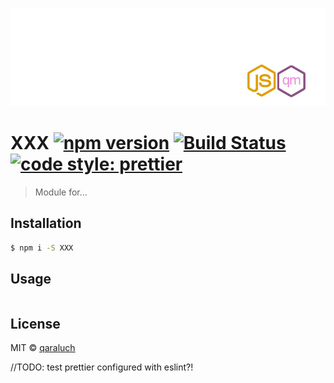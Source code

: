 ![logo-qm](./pic/logo-qm.jpg)

# XXX [![npm version](https://badge.fury.io/js/XXX.svg)](https://badge.fury.io/js/XXX) [![Build Status](https://travis-ci.org/qaraluch/XXX.svg?branch=master)](https://travis-ci.org/qaraluch/XXX) [![code style: prettier](https://img.shields.io/badge/code_style-prettier-ff69b4.svg)](https://github.com/prettier/prettier)

> Module for...

## Installation

```sh
$ npm i -S XXX
```

## Usage

```sh

```

## License

MIT © [qaraluch](https://github.com/qaraluch)

//TODO: test prettier configured with eslint?!
